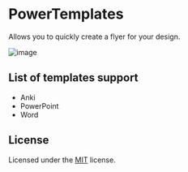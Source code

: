 # PowerTemplates

Allows you to quickly create a flyer for your design.

![image](https://user-images.githubusercontent.com/27698189/149194378-3c54f51a-18b8-43c4-81f0-59d44cc26a07.png)

## List of templates support

- Anki
- PowerPoint
- Word

## License

Licensed under the [MIT](LICENSE.md) license.
